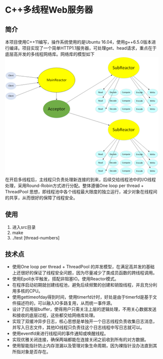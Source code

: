 # C++多线程Web服务器

## 简介

本项目使用C++11编写，操作系统使用的是Ubuntu 16.04，使用g++6.5.0版本进行编译。项目实现了一个简单HTTP1.1服务器，可处理get、head请求，重点在于底层高并发的多线程网络库。网络库的模型如下![网络库模型](https://github.com/daxiaobin/HttpWebServer/blob/master/datum/model.png)在开启多线程后，主线程只负责处理新连接的到来，后续交给线程池中的I/O线程处理，采用Round-Robin方式进行分配。整体遵循One loop per thread + ThreadPool 思想，即线程池中各个线程最大限度的独立运行，减少对象在线程间的共享，从而很好的保障了线程安全。

## 使用

1. 进入src目录
2. make
3. ./test [thread-numbers]

## 技术点

- 使用One loop per thread + ThreadPool 的并发模型，在满足高并发的基础上还很好的保证了线程安全问题，因为尽量减少了类成员函数的跨线程调用。
- 使用Epoll水平触发，搭配非阻塞IO。使用Reactor模式。
- 在程序启动初期就创建线程池，避免后续频繁的创建和销毁线程，并且充分利用多核的CPU。
- 使用gettimeofday得到时间，使用timerfd计时，好处是由于timerfd是基于文件描述符的，可以融入IO多路复用，从而统一事件源。
- 设计了应用层buffer，使得用户只需关注上层的逻辑处理，不用关心数据发送和接收的底层过程，这些都交给网络库处理。
- 实现了双缓冲异步日志，核心思想是单独开一个日志线程负责收集日志消息，并写入日志文件，其他IO线程只负责往这个日志线程中写日志就可以。
- 使用eventfd来进行线程间的事件通知或唤醒线程。
- 实现优雅关闭连接，确保两端都能在连接关闭之前收到所有的对方数据。
- 使用智能指针防止内存泄漏以及管理对象生命周期，因为裸指针没办法直到其所指对象是否存在。

